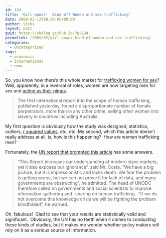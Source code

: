 ```yaml
---
id: 134
title: 'Girl power!  Kind of? Women and sex trafficking'
date: 2009-02-13T08:29:05+00:00
author: Vicki
layout: post
guid: https://vkblog.github.io/?p=134
permalink: /2009/02/girl-power-kind-of-women-and-sex-trafficking/
categories:
  - Uncategorized
tags:
  - economics
  - international
  - news
---
```

So, you know how there&#8217;s this whole market for [trafficking women for sex](http://en.wikipedia.org/wiki/Human_trafficking)?  Well, apparently, in a reversal of roles, women are now targeting men for sex and [acting as their pimps](http://www.smh.com.au/world/women-the-new-pimps-in-human-trafficking-trade-20090212-85zr.html).

> The first international report into the scope of human trafficking, published yesterday, found a disproportionate number of female perpetrators, more than in any other crime, selling other women into slavery in countries including Australia.

My first question is obviously how the study was designed, statistics, outliers, [r squared values](http://en.wikipedia.org/wiki/Coefficient_of_determination), etc, etc. My second, which this article doesn&#8217;t really address at all, is, how is this happening?  How are women trafficking men?

Fortunately, the [UN report that prompted this article](http://www.unodc.org/unodc/en/human-trafficking/global-report-on-trafficking-in-persons.html) has some answers.

> &#8220;This Report increases our understanding of modern slave markets, yet it also exposes our ignorance&#8221;, said Mr. Costa. &#8220;We have a big picture, but it is impressionistic and lacks depth. We fear the problem is getting worse, but we can not prove it for lack of data, and many governments are obstructing&#8221;, he admitted. The head of UNODC therefore called on governments and social scientists to improve information-gathering and -sharing on human trafficking.  &#8220;If we do not overcome this knowledge crisis we will be fighting the problem blindfolded&#8221;, he warned.

Oh, fabulous!  Glad to see that your results are statistically valid and significant.  Obviously, the UN has no teeth when it comes to conducting these kinds of studies, but it makes me wonder whether policy makers will rely on it as a serious source of information.